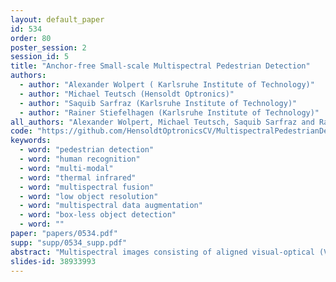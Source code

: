 ```yaml
---
layout: default_paper
id: 534
order: 80
poster_session: 2
session_id: 5
title: "Anchor-free Small-scale Multispectral Pedestrian Detection"
authors:
  - author: "Alexander Wolpert ( Karlsruhe Institute of Technology)"
  - author: "Michael Teutsch (Hensoldt Optronics)"
  - author: "Saquib Sarfraz (Karlsruhe Institute of Technology)"
  - author: "Rainer Stiefelhagen (Karlsruhe Institute of Technology)"
all_authors: "Alexander Wolpert, Michael Teutsch, Saquib Sarfraz and Rainer Stiefelhagen"
code: "https://github.com/HensoldtOptronicsCV/MultispectralPedestrianDetection"
keywords:
  - word: "pedestrian detection"
  - word: "human recognition"
  - word: "multi-modal"
  - word: "thermal infrared"
  - word: "multispectral fusion"
  - word: "low object resolution"
  - word: "multispectral data augmentation"
  - word: "box-less object detection"
  - word: ""
paper: "papers/0534.pdf"
supp: "supp/0534_supp.pdf"
abstract: "Multispectral images consisting of aligned visual-optical (VIS) and thermal infrared (IR) image pairs are well-suited for practical applications like autonomous driving or visual surveillance. Such data can be used to increase the performance of pedestrian detection especially for weakly illuminated, small-scaled, or partially occluded instances. The current state-of-the-art is based on variants of Faster R-CNN and thus passes through two stages: a proposal generator network with handcrafted anchor boxes for object localization and a classification network for verifying the object category. In this paper we propose a method for effective and efficient multispectral fusion of the two modalities in an adapted single-stage anchor box free base architecture. We aim at learning pedestrian representations based on object center and scale rather than direct bounding box predictions. In this way, we can both simplify the network architecture and achieve higher detection performance, especially for pedestrians under occlusion or at low object resolution. In addition, we provide a study on well-suited multispectral data augmentation techniques that improve the commonly used augmentations. The results show our method's effectiveness in detecting small-scaled pedestrians. We achieve 5.68 % log-average miss rate in comparison to the best current state-of-the-art of 7.49 % (~25 % improvement) on the challenging KAIST Multispectral Pedestrian Benchmark."
slides-id: 38933993
---
```

